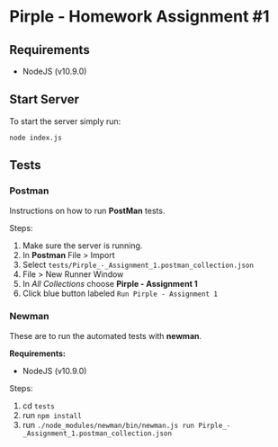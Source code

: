 # Pirple - Homework Assignment #1

## Requirements

- NodeJS (v10.9.0)

## Start Server

To start the server simply run:
```
node index.js
```

## Tests

### Postman

Instructions on how to run **PostMan** tests.

Steps:
1. Make sure the server is running.
2. In **Postman** File > Import
3. Select `tests/Pirple_-_Assignment_1.postman_collection.json`
4. File > New Runner Window
5. In *All Collections* choose **Pirple - Assignment 1**
6. Click blue button labeled `Run Pirple - Assignment 1`

### Newman

These are to run the automated tests with **newman**.

**Requirements:**
- NodeJS (v10.9.0)

Steps:
1. cd `tests`
2. run `npm install`
3. run `./node_modules/newman/bin/newman.js run Pirple_-_Assignment_1.postman_collection.json`



